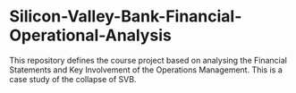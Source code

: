 # Silicon-Valley-Bank-Financial-Operational-Analysis
This repository defines the course project based on analysing the Financial Statements and Key Involvement of the Operations Management.  This is a case study of the collapse of SVB.
